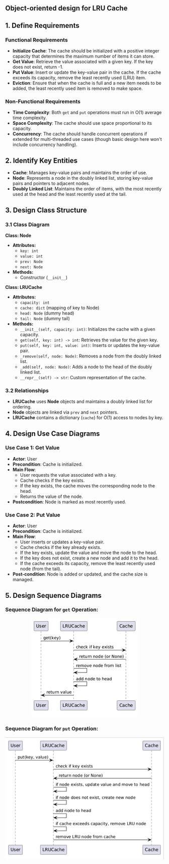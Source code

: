
## Object-oriented design for LRU Cache

## 1. Define Requirements

### Functional Requirements
- **Initialize Cache**: The cache should be initialized with a positive integer capacity that determines the maximum number of items it can store.
- **Get Value**: Retrieve the value associated with a given key. If the key does not exist, return -1.
- **Put Value**: Insert or update the key-value pair in the cache. If the cache exceeds its capacity, remove the least recently used (LRU) item.
- **Eviction**: Ensure that when the cache is full and a new item needs to be added, the least recently used item is removed to make space.

### Non-Functional Requirements
- **Time Complexity**: Both `get` and `put` operations must run in O(1) average time complexity.
- **Space Complexity**: The cache should use space proportional to its capacity.
- **Concurrency**: The cache should handle concurrent operations if extended for multi-threaded use cases (though basic design here won't include concurrency handling).

## 2. Identify Key Entities
- **Cache**: Manages key-value pairs and maintains the order of use.
- **Node**: Represents a node in the doubly linked list, storing key-value pairs and pointers to adjacent nodes.
- **Doubly Linked List**: Maintains the order of items, with the most recently used at the head and the least recently used at the tail.

## 3. Design Class Structure

### 3.1 Class Diagram

**Class: Node**

- **Attributes:**
  - `key: int`
  - `value: int`
  - `prev: Node`
  - `next: Node`
- **Methods:**
  - Constructor (`__init__`)

**Class: LRUCache**

- **Attributes:**
  - `capacity: int`
  - `cache: dict` (mapping of key to Node)
  - `head: Node` (dummy head)
  - `tail: Node` (dummy tail)
- **Methods:**
  - `__init__(self, capacity: int)`: Initializes the cache with a given capacity.
  - `get(self, key: int) -> int`: Retrieves the value for the given key.
  - `put(self, key: int, value: int)`: Inserts or updates the key-value pair.
  - `_remove(self, node: Node)`: Removes a node from the doubly linked list.
  - `_add(self, node: Node)`: Adds a node to the head of the doubly linked list.
  - `__repr__(self) -> str`: Custom representation of the cache.

### 3.2 Relationships
- **LRUCache** uses **Node** objects and maintains a doubly linked list for ordering.
- **Node** objects are linked via `prev` and `next` pointers.
- **LRUCache** contains a dictionary (`cache`) for O(1) access to nodes by key.

## 4. Design Use Case Diagrams

### Use Case 1: Get Value

- **Actor**: User
- **Precondition**: Cache is initialized.
- **Main Flow**:
  - User requests the value associated with a key.
  - Cache checks if the key exists.
  - If the key exists, the cache moves the corresponding node to the head.
  - Returns the value of the node.
- **Postcondition**: Node is marked as most recently used.

### Use Case 2: Put Value

- **Actor**: User
- **Precondition**: Cache is initialized.
- **Main Flow**:
  - User inserts or updates a key-value pair.
  - Cache checks if the key already exists.
  - If the key exists, update the value and move the node to the head.
  - If the key does not exist, create a new node and add it to the head.
  - If the cache exceeds its capacity, remove the least recently used node (from the tail).
- **Post-condition**: Node is added or updated, and the cache size is managed.

## 5. Design Sequence Diagrams

### Sequence Diagram for `get` Operation:

<p align="center">
  <img src="assets/getSequenceDiagram.png" alt="Activity Diagram">
</p>

### Sequence Diagram for `put` Operation:

<p align="center">
  <img src="assets/putSequenceDiagram.png" alt="Activity Diagram">
</p>

